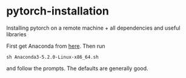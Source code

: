# pytorch-installation
Installing pytorch on a remote machine + all dependencies and useful libraries 


First get Anaconda from [here](https://www.anaconda.com/download/#linux). 
Then run 
``` 
sh Anaconda3-5.2.0-Linux-x86_64.sh 
```

and follow the prompts. The defaults are generally good.

